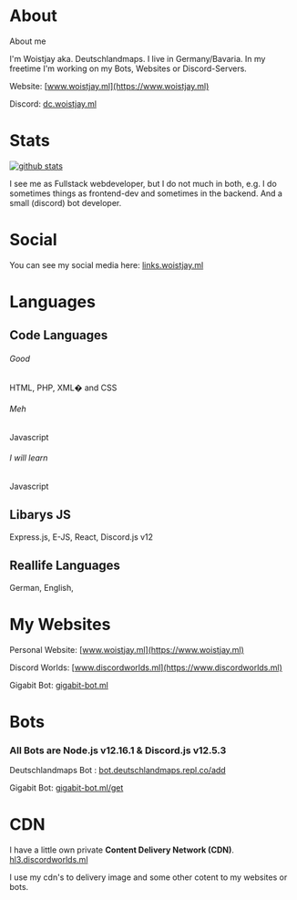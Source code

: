 # About
About me

I'm Woistjay aka. Deutschlandmaps.
I live in Germany/Bavaria.
In my freetime I'm working on my Bots, Websites or Discord-Servers.

Website: [www.woistjay.ml](https://www.woistjay.ml) <p>
Discord: [dc.woistjay.ml ](https://dc.woistjay.ml)
 
# Stats
[![github stats](https://github-readme-stats.vercel.app/api?username=woistjay&show_icons=true&theme=dark&include_all_commits=true&hide_border=true)](https://github.com/WoIstJay/WoIstJay)

 I see me as Fullstack webdeveloper, but I do not much in both, e.g. I do sometimes things as frontend-dev and sometimes in the backend. And a small (discord) bot developer. 
 

# Social

You can see my social media here: [links.woistjay.ml](https://links.woistjay.ml/)

# Languages

<h2> Code Languages</h2>

<h6>Good</h6>
HTML, PHP, XML� and CSS
<h6>Meh</h6>
Javascript
<h6>I will learn</h6>
Javascript

<h2>Libarys JS</h2>
Express.js, E-JS, React, Discord.js v12

<h2>Reallife Languages</h2>

German, English,


# My Websites

Personal Website: [www.woistjay.ml](https://www.woistjay.ml) <p>
Discord Worlds: [www.discordworlds.ml](https://www.discordworlds.ml) <p>
Gigabit Bot: [gigabit-bot.ml](https://gigabit-bot.ml)

# Bots
<h3>All Bots are Node.js v12.16.1 & Discord.js v12.5.3 </h3>

Deutschlandmaps Bot : [bot.deutschlandmaps.repl.co/add](https://bot.deutschlandmaps.repl.co/add) <p>
Gigabit Bot: [gigabit-bot.ml/get](https://gigabit-bot.ml/get) <p>
# CDN
 I have a little own private <b>Content Delivery Network (CDN)</b>.
  [hl3.discordworlds.ml](https://hl3.discordworldscdn.ml) <p>
 I use my cdn's to delivery image and some other cotent to my websites or bots.

